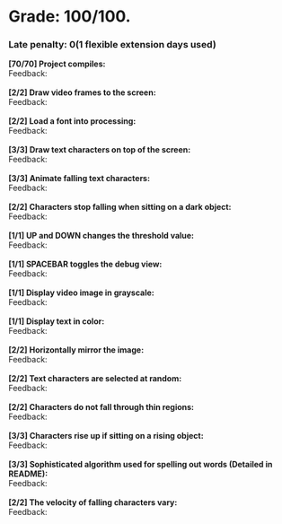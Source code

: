 # Grade: 100/100.

### Late penalty: 0(1 flexible extension days used)

**[70/70] Project compiles:**<br/>Feedback: <br/><br/>**[2/2] Draw video frames to the screen:**<br/>Feedback: <br/><br/>**[2/2] Load a font into processing:**<br/>Feedback: <br/><br/>**[3/3] Draw text characters on top of the screen:**<br/>Feedback: <br/><br/>**[3/3] Animate falling text characters:**<br/>Feedback: <br/><br/>**[2/2] Characters stop falling when sitting on a dark object:**<br/>Feedback: <br/><br/>**[1/1] UP and DOWN changes the threshold value:**<br/>Feedback: <br/><br/>**[1/1] SPACEBAR toggles the debug view:**<br/>Feedback: <br/><br/>**[1/1] Display video image in grayscale:**<br/>Feedback: <br/><br/>**[1/1] Display text in color:**<br/>Feedback: <br/><br/>**[2/2] Horizontally mirror the image:**<br/>Feedback: <br/><br/>**[2/2] Text characters are selected at random:**<br/>Feedback: <br/><br/>**[2/2] Characters do not fall through thin regions:**<br/>Feedback: <br/><br/>**[3/3] Characters rise up if sitting on a rising object:**<br/>Feedback: <br/><br/>**[3/3] Sophisticated algorithm used for spelling out words (Detailed in README):**<br/>Feedback: <br/><br/>**[2/2] The velocity of falling characters vary:**<br/>Feedback: <br/><br/>